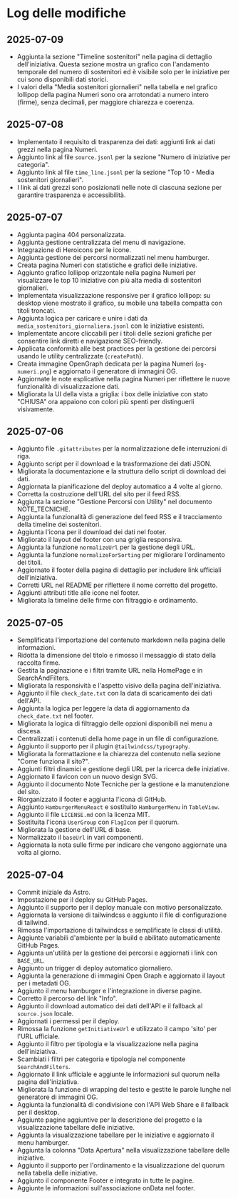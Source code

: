 # Log delle modifiche

## 2025-07-09

* Aggiunta la sezione "Timeline sostenitori" nella pagina di dettaglio dell'iniziativa. Questa sezione mostra un grafico con l'andamento temporale del numero di sostenitori ed è visibile solo per le iniziative per cui sono disponibili dati storici.
* I valori della "Media sostenitori giornalieri" nella tabella e nel grafico lollipop della pagina Numeri sono ora arrotondati a numero intero (firme), senza decimali, per maggiore chiarezza e coerenza.

## 2025-07-08

* Implementato il requisito di trasparenza dei dati: aggiunti link ai dati grezzi nella pagina Numeri.
* Aggiunto link al file `source.jsonl` per la sezione "Numero di iniziative per categoria".
* Aggiunto link al file `time_line.jsonl` per la sezione "Top 10 - Media sostenitori giornalieri".
* I link ai dati grezzi sono posizionati nelle note di ciascuna sezione per garantire trasparenza e accessibilità.

## 2025-07-07

* Aggiunta pagina 404 personalizzata.
* Aggiunta gestione centralizzata del menu di navigazione.
* Integrazione di Heroicons per le icone.
* Aggiunta gestione dei percorsi normalizzati nel menu hamburger.
* Creata pagina Numeri con statistiche e grafici delle iniziative.
* Aggiunto grafico lollipop orizzontale nella pagina Numeri per visualizzare le top 10 iniziative con più alta media di sostenitori giornalieri.
* Implementata visualizzazione responsive per il grafico lollipop: su desktop viene mostrato il grafico, su mobile una tabella compatta con titoli troncati.
* Aggiunta logica per caricare e unire i dati da `media_sostenitori_giornaliera.jsonl` con le iniziative esistenti.
* Implementate ancore cliccabili per i titoli delle sezioni grafiche per consentire link diretti e navigazione SEO-friendly.
* Applicata conformità alle best practices per la gestione dei percorsi usando le utility centralizzate (`createPath`).
* Creata immagine OpenGraph dedicata per la pagina Numeri (`og-numeri.png`) e aggiornato il generatore di immagini OG.
* Aggiornate le note esplicative nella pagina Numeri per riflettere le nuove funzionalità di visualizzazione dati.
* Migliorata la UI della vista a griglia: i box delle iniziative con stato "CHIUSA" ora appaiono con colori più spenti per distinguerli visivamente.

## 2025-07-06

* Aggiunto file `.gitattributes` per la normalizzazione delle interruzioni di riga.
* Aggiunto script per il download e la trasformazione dei dati JSON.
* Migliorata la documentazione e la struttura dello script di download dei dati.
* Aggiornata la pianificazione del deploy automatico a 4 volte al giorno.
* Corretta la costruzione dell'URL del sito per il feed RSS.
* Aggiunta la sezione "Gestione Percorsi con Utility" nel documento NOTE_TECNICHE.
* Aggiunta la funzionalità di generazione del feed RSS e il tracciamento della timeline dei sostenitori.
* Aggiunta l'icona per il download dei dati nel footer.
* Migliorato il layout del footer con una griglia responsiva.
* Aggiunta la funzione `normalizeUrl` per la gestione degli URL.
* Aggiunta la funzione `normalizeForSorting` per migliorare l'ordinamento dei titoli.
* Aggiornato il footer della pagina di dettaglio per includere link ufficiali dell'iniziativa.
* Corretti URL nel README per riflettere il nome corretto del progetto.
* Aggiunti attributi title alle icone nel footer.
* Migliorata la timeline delle firme con filtraggio e ordinamento.

## 2025-07-05

* Semplificata l'importazione del contenuto markdown nella pagina delle informazioni.
* Ridotta la dimensione del titolo e rimosso il messaggio di stato della raccolta firme.
* Gestita la paginazione e i filtri tramite URL nella HomePage e in SearchAndFilters.
* Migliorata la responsività e l'aspetto visivo della pagina dell'iniziativa.
* Aggiunto il file `check_date.txt` con la data di scaricamento dei dati dell'API.
* Aggiunta la logica per leggere la data di aggiornamento da `check_date.txt` nel footer.
* Migliorata la logica di filtraggio delle opzioni disponibili nei menu a discesa.
* Centralizzati i contenuti della home page in un file di configurazione.
* Aggiunto il supporto per il plugin `@tailwindcss/typography`.
* Migliorata la formattazione e la chiarezza del contenuto nella sezione "Come funziona il sito?".
* Aggiunti filtri dinamici e gestione degli URL per la ricerca delle iniziative.
* Aggiornato il favicon con un nuovo design SVG.
* Aggiunto il documento Note Tecniche per la gestione e la manutenzione del sito.
* Riorganizzato il footer e aggiunta l'icona di GitHub.
* Aggiunto `HamburgerMenuReact` e sostituito `HamburgerMenu` in `TableView`.
* Aggiunto il file `LICENSE.md` con la licenza MIT.
* Sostituita l'icona `UserGroup` con `FlagIcon` per il quorum.
* Migliorata la gestione dell'URL di base.
* Normalizzato il `baseUrl` in vari componenti.
* Aggiornata la nota sulle firme per indicare che vengono aggiornate una volta al giorno.

## 2025-07-04

* Commit iniziale da Astro.
* Impostazione per il deploy su GitHub Pages.
* Aggiunto il supporto per il deploy manuale con motivo personalizzato.
* Aggiornata la versione di tailwindcss e aggiunto il file di configurazione di tailwind.
* Rimossa l'importazione di tailwindcss e semplificate le classi di utilità.
* Aggiunte variabili d'ambiente per la build e abilitato automaticamente GitHub Pages.
* Aggiunta un'utilità per la gestione dei percorsi e aggiornati i link con `BASE_URL`.
* Aggiunto un trigger di deploy automatico giornaliero.
* Aggiunta la generazione di immagini Open Graph e aggiornato il layout per i metadati OG.
* Aggiunto il menu hamburger e l'integrazione in diverse pagine.
* Corretto il percorso del link "Info".
* Aggiunto il download automatico dei dati dell'API e il fallback al `source.json` locale.
* Aggiornati i permessi per il deploy.
* Rimossa la funzione `getInitiativeUrl` e utilizzato il campo 'sito' per l'URL ufficiale.
* Aggiunto il filtro per tipologia e la visualizzazione nella pagina dell'iniziativa.
* Scambiati i filtri per categoria e tipologia nel componente `SearchAndFilters`.
* Aggiornato il link ufficiale e aggiunte le informazioni sul quorum nella pagina dell'iniziativa.
* Migliorata la funzione di wrapping del testo e gestite le parole lunghe nel generatore di immagini OG.
* Aggiunta la funzionalità di condivisione con l'API Web Share e il fallback per il desktop.
* Aggiunte pagine aggiuntive per la descrizione del progetto e la visualizzazione tabellare delle iniziative.
* Aggiunta la visualizzazione tabellare per le iniziative e aggiornato il menu hamburger.
* Aggiunta la colonna "Data Apertura" nella visualizzazione tabellare delle iniziative.
* Aggiunto il supporto per l'ordinamento e la visualizzazione del quorum nella tabella delle iniziative.
* Aggiunto il componente Footer e integrato in tutte le pagine.
* Aggiunte le informazioni sull'associazione onData nel footer.